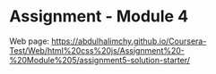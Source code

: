 # Assignment - Module 4
Web page: https://abdulhalimchy.github.io/Coursera-Test/Web/html%20css%20js/Assignment%20-%20Module%205/assignment5-solution-starter/